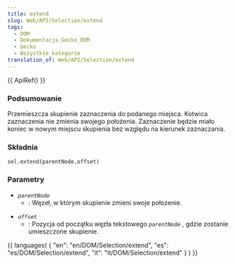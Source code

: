 ```yaml
---
title: extend
slug: Web/API/Selection/extend
tags:
  - DOM
  - Dokumentacja_Gecko_DOM
  - Gecko
  - Wszystkie_kategorie
translation_of: Web/API/Selection/extend
---
```

{{ ApiRef() }}

### Podsumowanie

Przemieszcza skupienie zaznaczenia do podanego miejsca. Kotwica zaznaczenia nie zmienia swojego położenia. Zaznaczenie będzie miało koniec w nowym miejscu skupienia bez względu na kierunek zaznaczania.

### Składnia

    sel.extend(parentNode,offset)

### Parametry

- _`parentNode`_
  - : Węzeł, w którym skupienie zmieni swoje położenie.

<!---->

- _`offset`_
  - : Pozycja od początku węzła tekstowego
    _`parentNode`_
    , gdzie zostanie umieszczone skupienie.





{{ languages( { "en": "en/DOM/Selection/extend", "es": "es/DOM/Selection/extend", "it": "it/DOM/Selection/extend" } ) }}
